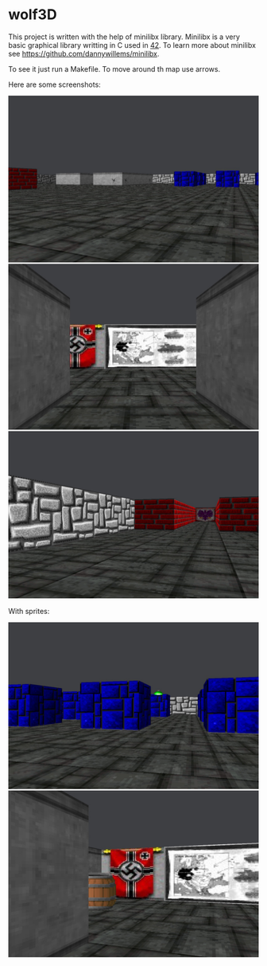 # wolf3D

This project is written with the help of minilibx library. Minilibx is a very basic graphical library
writting in C used in [42](http://www.42.fr/). To learn more about minilibx see https://github.com/dannywillems/minilibx.

To see it just run a Makefile.
To move around th map use arrows. 

Here are some screenshots: 

<img src="https://github.com/aleksandrovadd/wolf3D/blob/master/Wolf3D_1.jpg"/>
<img src="https://github.com/aleksandrovadd/wolf3D/blob/master/Wolf3D_2.jpg"/>
<img src="https://github.com/aleksandrovadd/wolf3D/blob/master/Wolf3D_3.jpg"/>

With sprites: 

<img src="https://github.com/aleksandrovadd/wolf3D/blob/master/wolf3D_with_sprites_1.jpg"/>
<img src="https://github.com/aleksandrovadd/wolf3D/blob/master/Wolf3D_with_sprites_2.jpg"/>
